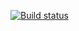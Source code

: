 [![Build status](https://ci.appveyor.com/api/projects/status/yxctjk2qs85fqq9q/branch/main?svg=true)](https://ci.appveyor.com/project/Ash72651/testapi/branch/main)